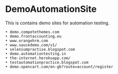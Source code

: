 # DemoAutomationSite
This is contains demo sites for automation testing.


    • demo.competethemes.com
    • demo.frontaccounting.eu
    • www.orangehrm.com
    • www.saucedemo.com/v1/
    • seleniumpractise.blogspot.com
    • demo.automationtesting.in
    • the-internet.herokuapp.com/
    • testautomationpractice.blogspot.com
    • demo.opencart.com/en-gb?route=account/register
    
    
